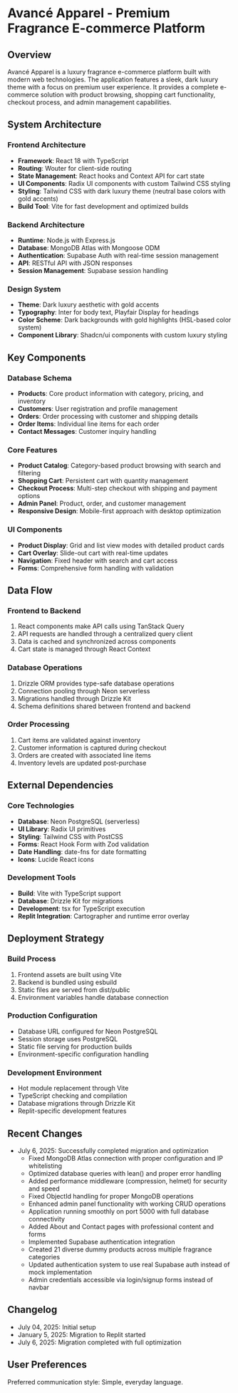 # Avancé Apparel - Premium Fragrance E-commerce Platform

## Overview

Avancé Apparel is a luxury fragrance e-commerce platform built with modern web technologies. The application features a sleek, dark luxury theme with a focus on premium user experience. It provides a complete e-commerce solution with product browsing, shopping cart functionality, checkout process, and admin management capabilities.

## System Architecture

### Frontend Architecture
- **Framework**: React 18 with TypeScript
- **Routing**: Wouter for client-side routing
- **State Management**: React hooks and Context API for cart state
- **UI Components**: Radix UI components with custom Tailwind CSS styling
- **Styling**: Tailwind CSS with dark luxury theme (neutral base colors with gold accents)
- **Build Tool**: Vite for fast development and optimized builds

### Backend Architecture
- **Runtime**: Node.js with Express.js
- **Database**: MongoDB Atlas with Mongoose ODM
- **Authentication**: Supabase Auth with real-time session management
- **API**: RESTful API with JSON responses
- **Session Management**: Supabase session handling

### Design System
- **Theme**: Dark luxury aesthetic with gold accents
- **Typography**: Inter for body text, Playfair Display for headings
- **Color Scheme**: Dark backgrounds with gold highlights (HSL-based color system)
- **Component Library**: Shadcn/ui components with custom luxury styling

## Key Components

### Database Schema
- **Products**: Core product information with category, pricing, and inventory
- **Customers**: User registration and profile management
- **Orders**: Order processing with customer and shipping details
- **Order Items**: Individual line items for each order
- **Contact Messages**: Customer inquiry handling

### Core Features
- **Product Catalog**: Category-based product browsing with search and filtering
- **Shopping Cart**: Persistent cart with quantity management
- **Checkout Process**: Multi-step checkout with shipping and payment options
- **Admin Panel**: Product, order, and customer management
- **Responsive Design**: Mobile-first approach with desktop optimization

### UI Components
- **Product Display**: Grid and list view modes with detailed product cards
- **Cart Overlay**: Slide-out cart with real-time updates
- **Navigation**: Fixed header with search and cart access
- **Forms**: Comprehensive form handling with validation

## Data Flow

### Frontend to Backend
1. React components make API calls using TanStack Query
2. API requests are handled through a centralized query client
3. Data is cached and synchronized across components
4. Cart state is managed through React Context

### Database Operations
1. Drizzle ORM provides type-safe database operations
2. Connection pooling through Neon serverless
3. Migrations handled through Drizzle Kit
4. Schema definitions shared between frontend and backend

### Order Processing
1. Cart items are validated against inventory
2. Customer information is captured during checkout
3. Orders are created with associated line items
4. Inventory levels are updated post-purchase

## External Dependencies

### Core Technologies
- **Database**: Neon PostgreSQL (serverless)
- **UI Library**: Radix UI primitives
- **Styling**: Tailwind CSS with PostCSS
- **Forms**: React Hook Form with Zod validation
- **Date Handling**: date-fns for date formatting
- **Icons**: Lucide React icons

### Development Tools
- **Build**: Vite with TypeScript support
- **Database**: Drizzle Kit for migrations
- **Development**: tsx for TypeScript execution
- **Replit Integration**: Cartographer and runtime error overlay

## Deployment Strategy

### Build Process
1. Frontend assets are built using Vite
2. Backend is bundled using esbuild
3. Static files are served from dist/public
4. Environment variables handle database connection

### Production Configuration
- Database URL configured for Neon PostgreSQL
- Session storage uses PostgreSQL
- Static file serving for production builds
- Environment-specific configuration handling

### Development Environment
- Hot module replacement through Vite
- TypeScript checking and compilation
- Database migrations through Drizzle Kit
- Replit-specific development features

## Recent Changes

- July 6, 2025: Successfully completed migration and optimization
  - Fixed MongoDB Atlas connection with proper configuration and IP whitelisting
  - Optimized database queries with lean() and proper error handling
  - Added performance middleware (compression, helmet) for security and speed
  - Fixed ObjectId handling for proper MongoDB operations
  - Enhanced admin panel functionality with working CRUD operations
  - Application running smoothly on port 5000 with full database connectivity
  - Added About and Contact pages with professional content and forms
  - Implemented Supabase authentication integration
  - Created 21 diverse dummy products across multiple fragrance categories
  - Updated authentication system to use real Supabase auth instead of mock implementation
  - Admin credentials accessible via login/signup forms instead of navbar

## Changelog

- July 04, 2025: Initial setup
- January 5, 2025: Migration to Replit started  
- July 6, 2025: Migration completed with full optimization

## User Preferences

Preferred communication style: Simple, everyday language.